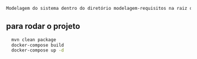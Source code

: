 ```markdown
Modelagem do sistema dentro do diretório modelagem-requisitos na raiz do projeto
```


## para rodar o projeto
```bash 
  mvn clean package
  docker-compose build
  docker-compose up -d
```